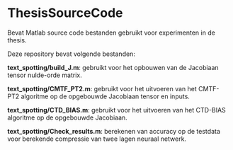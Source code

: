 # ThesisSourceCode
Bevat Matlab source code bestanden gebruikt voor experimenten in de thesis.

Deze repository bevat volgende bestanden:

**text_spotting/build_J.m**: gebruikt voor het opbouwen van de Jacobiaan tensor nulde-orde matrix.

**text_spotting/CMTF_PT2.m**: gebruikt voor het uitvoeren van het CMTF-PT2 algoritme op de opgebouwde Jacobiaan tensor en inputs.

**text_spotting/CTD_BIAS.m**: gebruikt voor het uitvoeren van het CTD-BIAS algoritme op de opgebouwde Jacobiaan.

**text_spotting/Check_results.m**: berekenen van accuracy op de testdata voor berekende compressie van twee lagen neuraal netwerk.
